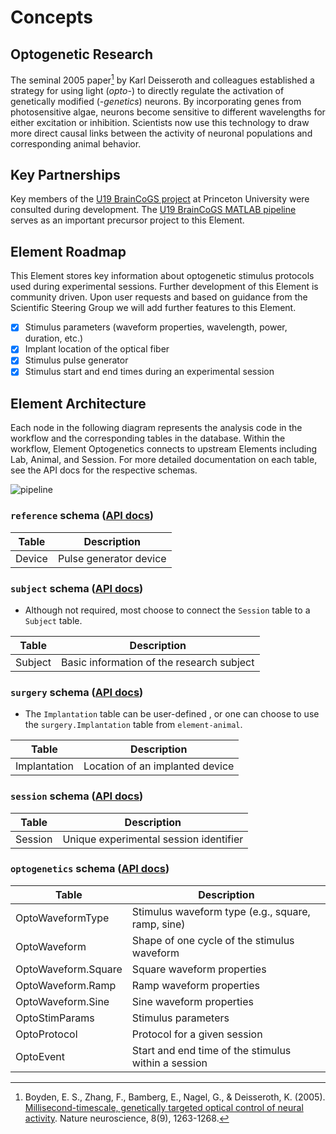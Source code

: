 # Concepts

## Optogenetic Research

The seminal 2005 paper[^1] by Karl Deisseroth and colleagues established a strategy for
using light (*opto-*) to directly regulate the activation of genetically modified
(*-genetics*) neurons. By incorporating genes from photosensitive algae, neurons become
sensitive to different wavelengths for either excitation or inhibition.
Scientists now use this technology to draw more direct
causal links between the activity of neuronal populations and corresponding animal behavior.

[^1]: Boyden, E. S., Zhang, F., Bamberg, E., Nagel, G., & Deisseroth, K. (2005).
    [Millisecond-timescale, genetically targeted optical control of neural activity](https://www.nature.com/articles/nn1525).
    Nature neuroscience, 8(9), 1263-1268.

## Key Partnerships

Key members of the [U19 BrainCoGS project](https://www.braincogs.org/) at Princeton
University were consulted during development. The
[U19 BrainCoGS MATLAB pipeline](https://github.com/BrainCOGS/U19-pipeline-matlab/tree/master/schemas/%2Boptogenetics)
serves as an important precursor project to this Element.

## Element Roadmap

This Element stores key information about optogenetic stimulus protocols used during 
experimental sessions.  Further development of this Element is community driven.  Upon 
user requests and based on guidance from the Scientific Steering Group we will add 
further features to this Element. 

- [x] Stimulus parameters (waveform properties, wavelength, power, duration, etc.)
- [x] Implant location of the optical fiber
- [x] Stimulus pulse generator
- [x] Stimulus start and end times during an experimental session

## Element Architecture

Each node in the following diagram represents the analysis code in the workflow and the
corresponding tables in the database.  Within the workflow, Element Optogenetics connects
to upstream Elements including Lab, Animal, and Session.  For more detailed
documentation on each table, see the API docs for the respective schemas.

![pipeline](https://raw.githubusercontent.com/datajoint/element-optogenetics/main/images/pipeline.svg)

### `reference` schema ([API docs](../api/workflow_Optogenetics/pipeline/#workflow_Optogenetics.reference.Device))

| Table | Description |
| --- | --- |
| Device | Pulse generator device |

### `subject` schema ([API docs](https://datajoint.com/docs/elements/element-animal/latest/api/element_animal/subject/#element_animal.subject.Subject))

- Although not required, most choose to connect the `Session` table to a `Subject` table.

| Table | Description |
| --- | --- |
| Subject | Basic information of the research subject |

### `surgery` schema ([API docs](https://datajoint.com/docs/elements/element-animal/latest/api/element_animal/surgery/#element_animal.surgery.Implantation))

- The `Implantation` table can be user-defined , or one can choose to use the `surgery.Implantation` table from `element-animal`.

| Table | Description |
| --- | --- |
| Implantation | Location of an implanted device |

### `session` schema ([API docs](https://datajoint.com/docs/elements/element-session/latest/api/element_session/session_with_id))

| Table | Description |
| --- | --- |
| Session | Unique experimental session identifier |

### `optogenetics` schema ([API docs](../api/element_optogenetics/optogenetics))

| Table               | Description |
| ---                 |   ---       |
| OptoWaveformType | Stimulus waveform type (e.g., square, ramp, sine) |
| OptoWaveform | Shape of one cycle of the stimulus waveform |
| OptoWaveform.Square | Square waveform properties |
| OptoWaveform.Ramp | Ramp waveform properties |
| OptoWaveform.Sine | Sine waveform properties |
| OptoStimParams | Stimulus parameters |
| OptoProtocol | Protocol for a given session |
| OptoEvent | Start and end time of the stimulus within a session |
